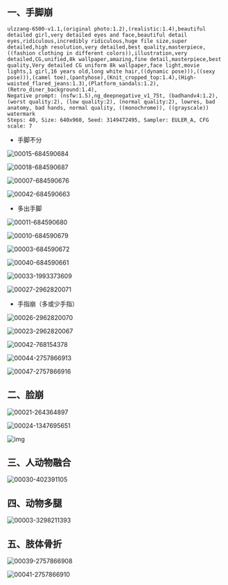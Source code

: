 ## 一、手脚崩

```
ulzzang-6500-v1.1,(original photo:1.2),(realistic:1.4),beautiful detailed girl,very detailed eyes and face,beautiful detail eyes,ridiculous,incredibly ridiculous,huge file size,super detailed,high resolution,very detailed,best quality,masterpiece,((fashion clothing in different colors)),illustration,very detailed,CG,unified,8k wallpaper,amazing,fine detail,masterpiece,best quality,Very detailed CG uniform 8k wallpaper,face light,movie lights,1 girl,16 years old,long white hair,((dynamic pose))),((sexy pose))),(camel toe),(pantyhose),(Knit_cropped_top:1.4),(High-waisted_flared_jeans:1.3),(Platform_sandals:1.2),(Retro_diner_background:1.4),
Negative prompt: (nsfw:1.5),ng_deepnegative_v1_75t, (badhandv4:1.2), (worst quality:2), (low quality:2), (normal quality:2), lowres, bad anatomy, bad hands, normal quality, ((monochrome)), ((grayscale)) watermark
Steps: 40, Size: 640x960, Seed: 3149472495, Sampler: EULER_A, CFG scale: 7
```

* 手脚不分

![00015-684590684](.asserts/00015-684590684.png)

![00018-684590687](.asserts/00018-684590687.png)

![00007-684590676](.asserts/00007-684590676.png)

![00042-684590663](.asserts/00042-684590663.png)

* 多出手脚

![00011-684590680](.asserts/00011-684590680.png)

![00010-684590679](.asserts/00010-684590679.png)

![00003-684590672](.asserts/00003-684590672.png)

![00040-684590661](.asserts/00040-684590661.png)

![00033-1993373609](.asserts/00033-1993373609.png)

![00027-2962820071](.asserts/00027-2962820071.png)

* 手指崩（多或少手指）

![00026-2962820070](.asserts/00026-2962820070.png)

![00023-2962820067](.asserts/00023-2962820067.png)

![00042-768154378](.asserts/00042-768154378.png)

![00044-2757866913](.asserts/00044-2757866913.png)

![00047-2757866916](.asserts/00047-2757866916.png)

## 二、脸崩

![00021-264364897](.asserts/00021-264364897.png)

![00024-1347695651](.asserts/00024-1347695651.png)

![img](http://127.0.0.1:7862/file=/Users/jian.deng/Github/AI/stable-diffusion-webui/outputs/txt2img-images/2023-10-16/00041-2583565029.png)



## 三、人动物融合

![00030-402391105](.asserts/00030-402391105.png)



## 四、动物多腿

![00003-3298211393](.asserts/00003-3298211393.png)



## 五、肢体骨折

![00039-2757866908](.asserts/00039-2757866908.png)

![00041-2757866910](.asserts/00041-2757866910.png)
